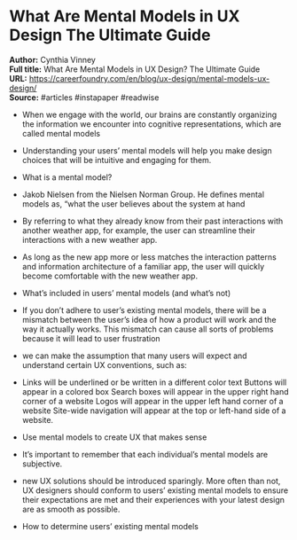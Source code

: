 # What Are Mental Models in UX Design The Ultimate Guide

**Author:** Cynthia Vinney  
**Full title:** What Are Mental Models in UX Design? The Ultimate Guide  
**URL:** https://careerfoundry.com/en/blog/ux-design/mental-models-ux-design/  
**Source:** #articles #instapaper #readwise

- When we engage with the world, our brains are constantly organizing the information we encounter into cognitive representations, which are called mental models 
   
- Understanding your users’ mental models will help you make design choices that will be intuitive and engaging for them. 
   
- What is a mental model? 
   
- Jakob Nielsen from the Nielsen Norman Group. He defines mental models as, “what the user believes about the system at hand 
   
- By referring to what they already know from their past interactions with another weather app, for example, the user can streamline their interactions with a new weather app. 
   
- As long as the new app more or less matches the interaction patterns and information architecture of a familiar app, the user will quickly become comfortable with the new weather app. 
   
- What’s included in users’ mental models (and what’s not) 
   
- If you don’t adhere to user’s existing mental models, there will be a mismatch between the user’s idea of how a product will work and the way it actually works. This mismatch can cause all sorts of problems because it will lead to user frustration 
   
- we can make the assumption that many users will expect and understand certain UX conventions, such as: 
   
- Links will be underlined or be written in a different color text
  Buttons will appear in a colored box
  Search boxes will appear in the upper right hand corner of a website
  Logos will appear in the upper left hand corner of a website
  Site-wide navigation will appear at the top or left-hand side of a website. 
   
- Use mental models to create UX that makes sense 
   
- It’s important to remember that each individual’s mental models are subjective. 
   
- new UX solutions should be introduced sparingly. More often than not, UX designers should conform to users’ existing mental models to ensure their expectations are met and their experiences with your latest design are as smooth as possible. 
   
- How to determine users’ existing mental models 
   
